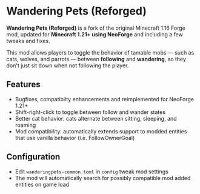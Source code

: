 # Wandering Pets (Reforged)

**Wandering Pets (Reforged)** is a fork of the original Minecraft 1.16 Forge mod, updated for **Minecraft 1.21+ using NeoForge** and including a few tweaks and fixes.

This mod allows players to toggle the behavior of tamable mobs — such as cats, wolves, and parrots — between **following** and **wandering**, so they don't just sit down when not following the player.

## Features

- Bugfixes, compatibilty enhancements and reimplemented for NeoForge 1.21+
- Shift-right-click to toggle between follow and wander states
- Better cat behavior: cats alternate between sitting, sleeping, and roaming
- Mod compatibility: automatically extends support to modded entities that use vanilla behavior (i.e. FollowOwnerGoal)

## Configuration

- Edit `wanderingpets-common.toml` in `config` tweak mod settings
- The mod will automatically search for possibly compatible mod added entities on game load